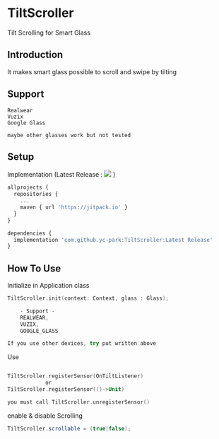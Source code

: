 # TiltScroller
Tilt Scrolling for Smart Glass

## Introduction
It makes smart glass possible to scroll and swipe by tilting

## Support
    Realwear
    Vuzix
    Google Glass
    
    maybe other glasses work but not tested

## Setup
Implementation (Latest Release : [![](https://jitpack.io/v/yc-park/TiltScroller.svg)](https://jitpack.io/#yc-park/TiltScroller) )
```javascript
allprojects {
  repositories {
    ...
    maven { url 'https://jitpack.io' }
  }
}

dependencies {
  implementation 'com.github.yc-park:TiltScroller:Latest Release'
}
```

## How To Use
Initialize in Application class
```Kotlin
TiltScroller.init(context: Context, glass : Glass);

    - Support - 
    REALWEAR,
    VUZIX,
    GOOGLE_GLASS

If you use other devices, try put written above
```

Use
```Kotlin

TiltScroller.registerSensor(OnTiltListener)
            or
TiltScroller.registerSensor(()->Unit)

you must call TiltScroller.unregisterSensor()
```

enable & disable Scrolling
```java
TiltScroller.scrollable = (true|false);
```
